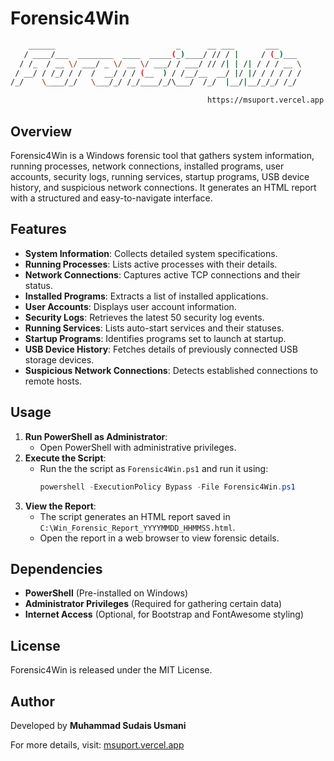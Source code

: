 # Forensic4Win
```bash
    ______                           _      __ ___       ___
   / ____/___  ________  ____  _____(_)____/ // / |     / (_)___
  / /_  / __ \/ ___/ _ \/ __ \/ ___/ / ___/ // /| | /| / / / __ \
 / __/ / /_/ / /  /  __/ / / (__  ) / /__/__  __/ |/ |/ / / / / /
/_/    \____/_/   \___/_/ /_/____/_/\___/  /_/  |__/|__/_/_/ /_/

                                            https://msuport.vercel.app
```

## Overview
Forensic4Win is a Windows forensic tool that gathers system information, running processes, network connections, installed programs, user accounts, security logs, running services, startup programs, USB device history, and suspicious network connections. It generates an HTML report with a structured and easy-to-navigate interface.

## Features
- **System Information**: Collects detailed system specifications.
- **Running Processes**: Lists active processes with their details.
- **Network Connections**: Captures active TCP connections and their status.
- **Installed Programs**: Extracts a list of installed applications.
- **User Accounts**: Displays user account information.
- **Security Logs**: Retrieves the latest 50 security log events.
- **Running Services**: Lists auto-start services and their statuses.
- **Startup Programs**: Identifies programs set to launch at startup.
- **USB Device History**: Fetches details of previously connected USB storage devices.
- **Suspicious Network Connections**: Detects established connections to remote hosts.

## Usage
1. **Run PowerShell as Administrator**: 
   - Open PowerShell with administrative privileges.
2. **Execute the Script**:
   - Run the the script as `Forensic4Win.ps1` and run it using:
     ```powershell
     powershell -ExecutionPolicy Bypass -File Forensic4Win.ps1
     ```
3. **View the Report**:
   - The script generates an HTML report saved in `C:\Win_Forensic_Report_YYYYMMDD_HHMMSS.html`.
   - Open the report in a web browser to view forensic details.

## Dependencies
- **PowerShell** (Pre-installed on Windows)
- **Administrator Privileges** (Required for gathering certain data)
- **Internet Access** (Optional, for Bootstrap and FontAwesome styling)

## License
Forensic4Win is released under the MIT License.

## Author
Developed by **Muhammad Sudais Usmani**

For more details, visit: [msuport.vercel.app](https://msuport.vercel.app)
